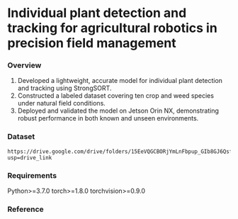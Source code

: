 # Individual plant detection and tracking for agricultural robotics in precision field management

### Overview
1.	Developed a lightweight, accurate model for individual plant detection and tracking using StrongSORT.
2.	Constructed a labeled dataset covering ten crop and weed species under natural field conditions.
3.	Deployed and validated the model on Jetson Orin NX, demonstrating robust performance in both known and unseen environments.


### Dataset
```
https://drive.google.com/drive/folders/15EeVQGCBORjYmLnFbpup_GIb8GJ6QsfZ?usp=drive_link
```

### Requirements
  Python>=3.7.0
  torch>=1.8.0
  torchvision>=0.9.0

### Reference


